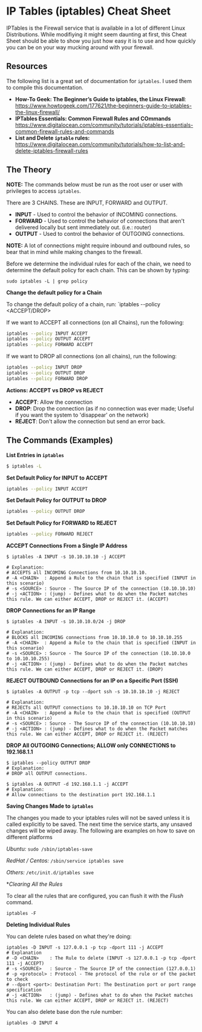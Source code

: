 # IP Tables (iptables) Cheat Sheet

IPTables is the Firewall service that is available in a lot of different Linux Distributions. While modifiying it might seem daunting at first, this Cheat Sheet should be able to show you just how easy it is to use and how quickly you can be on your way mucking around with your firewall.

## Resources 

The following list is a great set of documentation for `iptables`. I used them to compile this documentation.

   * **How-To Geek: The Beginner’s Guide to iptables, the Linux Firewall**: https://www.howtogeek.com/177621/the-beginners-guide-to-iptables-the-linux-firewall/
   * **IPTables Essentials: Common Firewall Rules and COmmands** https://www.digitalocean.com/community/tutorials/iptables-essentials-common-firewall-rules-and-commands
   * **List and Delete `iptable` rules:** https://www.digitalocean.com/community/tutorials/how-to-list-and-delete-iptables-firewall-rules
   
## The Theory

**NOTE:** The commands below must be run as the root user or user with privileges to access `iptables`.

There are 3 CHAINS. These are INPUT, FORWARD and OUTPUT. 
* **INPUT** - Used to control the behavior of INCOMING connections.
* **FORWARD** - Used to control the behavior of connections that aren't delivered locally but sent immediately out. (i.e.: router)
* **OUTPUT** - Used to control the behavior of OUTGOING connections.

**NOTE:** A lot of connections might require inbound and outbound rules, so bear that in mind while making changes to the firewall.

Before we determine the individual rules for each of the chain, we need to determine the default policy for each chain. This can be shown by typing:

```
sudo iptables -L | grep policy
```
**Change the default policy for a Chain**

To change the default policy of a chain, run: `iptables --policy <CHAIN> <ACCEPT/DROP>

If we want to ACCEPT all connections (on all Chains), run the following:

```bash
iptables --policy INPUT ACCEPT
iptables --policy OUTPUT ACCEPT
iptables --policy FORWARD ACCEPT
```
If we want to DROP all connections (on all chains), run the following:

```bash
iptables --policy INPUT DROP
iptables --policy OUTPUT DROP
iptables --policy FORWARD DROP
```

**Actions: ACCEPT vs DROP vs REJECT**

* **ACCEPT**: Allow the connection
* **DROP**: Drop the connection (as if no connection was ever made; Useful if you want the system to 'disappear' on the network)
* **REJECT**: Don't allow the connection but send an error back.

## The Commands (Examples)

**List Entries in `iptables`**

```bash
$ iptables -L
```

**Set Default Policy for INPUT to ACCEPT**

```bash
iptables --policy INPUT ACCEPT
```

**Set Default Policy for OUTPUT to DROP**

```bash
iptables --policy OUTPUT DROP
```

**Set Default Policy for FORWARD to REJECT**

```bash
iptables --policy FORWARD REJECT
```

**ACCEPT Connections From a Single IP Address**

```
$ iptables -A INPUT -s 10.10.10.10 -j ACCEPT

# Explanation: 
# ACCEPTS all INCOMING Connections from 10.10.10.10.
# -A <CHAIN>  : Append a Rule to the chain that is specified (INPUT in this scenario)
# -s <SOURCE> : Source - The Source IP of the connection (10.10.10.10)
# -j <ACTION> : (jump) - Defines what to do when the Packet matches this rule. We can either ACCEPT, DROP or REJECT it. (ACCEPT)
```

**DROP Connections for an IP Range**

```
$ iptables -A INPUT -s 10.10.10.0/24 -j DROP

# Explanation:
# BLOCKS all INCOMING connections from 10.10.10.0 to 10.10.10.255
# -A <CHAIN>  : Append a Rule to the chain that is specified (INPUT in this scenario)
# -s <SOURCE> : Source - The Source IP of the connection (10.10.10.0 to 10.10.10.255)
# -j <ACTION> : (jump) - Defines what to do when the Packet matches this rule. We can either ACCEPT, DROP or REJECT it. (DROP)
```

**REJECT OUTBOUND Connections for an IP on a Specific Port (SSH)**

```
$ iptables -A OUTPUT -p tcp --dport ssh -s 10.10.10.10 -j REJECT

# Explanation:
# REJECTs all OUTPUT connections to 10.10.10.10 on TCP Port
# -A <CHAIN>  : Append a Rule to the chain that is specified (OUTPUT in this scenario)
# -s <SOURCE> : Source - The Source IP of the connection (10.10.10.10)
# -j <ACTION> : (jump) - Defines what to do when the Packet matches this rule. We can either ACCEPT, DROP or REJECT it. (REJECT) 
```

**DROP All OUTGOING Connections; ALLOW only CONNECTIONS to 192.168.1.1**

```
$ iptables --policy OUTPUT DROP
# Explanation:
# DROP all OUTPUT connections.

$ iptables -A OUTPUT -d 192.168.1.1 -j ACCEPT
# Explanation:
# Allow connections to the destination port 192.168.1.1
```

**Saving Changes Made to `iptables`**

The changes you made to your iptables rules will not be saved unless it is called explicitly to be saved. The next time the service starts, any unsaved changes will be wiped away. The following are examples on how to save on different platforms 

*Ubuntu:* `sudo /sbin/iptables-save`

*RedHat / Centos:* `/sbin/service iptables save`

*Others:* `/etc/init.d/iptables save`

**Clearing All the Rules*

To clear all the rules that are configured, you can flush it with the *Flush* command.

```
iptables -F
```

**Deleting Individual Rules**

You can delete rules based on what they're doing:

```
iptables -D INPUT -s 127.0.0.1 -p tcp -dport 111 -j ACCEPT 
# Explanation
# -D <CHAIN>    : The Rule to delete (INPUT -s 127.0.0.1 -p tcp -dport 111 -j ACCEPT)
# -s <SOURCE>   : Source - The Source IP of the connection (127.0.0.1)
# -p <protocol> : Protocol - THe protocol of the rule or of the packet to check 
# --dport <port>: Destination Port: The Destination port or port range specification
# -j <ACTION>   : (jump) - Defines what to do when the Packet matches this rule. We can either ACCEPT, DROP or REJECT it. (REJECT) 
```

You can also delete base don the rule number:

```
iptables -D INPUT 4
```